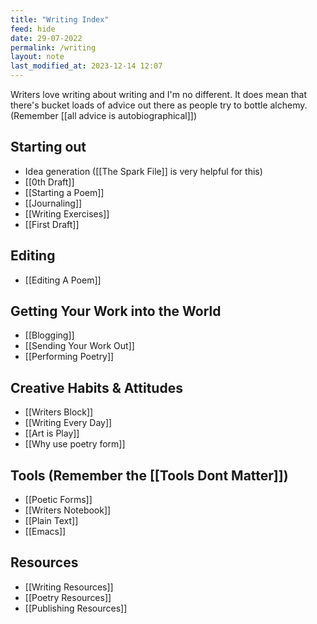 ```yaml
---
title: "Writing Index"
feed: hide
date: 29-07-2022
permalink: /writing
layout: note
last_modified_at: 2023-12-14 12:07
---
```


Writers love writing about writing and I'm no different. It does mean that there's bucket loads of advice out there as people try to bottle alchemy. (Remember [[all advice is autobiographical]])

## Starting out

-   Idea generation ([[The Spark File]] is very helpful for this)
-   [[0th Draft]]
-   [[Starting a Poem]]
-   [[Journaling]]
-   [[Writing Exercises]]
-   [[First Draft]]

## Editing

-   [[Editing A Poem]]

## Getting Your Work into the World

-   [[Blogging]]
-   [[Sending Your Work Out]]
-   [[Performing Poetry]]

## Creative Habits & Attitudes

-   [[Writers Block]]
-   [[Writing Every Day]]
-   [[Art is Play]]
-   [[Why use poetry form]]

## Tools (Remember the [[Tools Dont Matter]])

-   [[Poetic Forms]] 
-   [[Writers Notebook]]
-   [[Plain Text]]
-   [[Emacs]]

## Resources

-   [[Writing Resources]] 
-   [[Poetry Resources]] 
-   [[Publishing Resources]]
